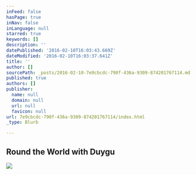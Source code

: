 ```yaml
---
inFeed: false
hasPage: true
inNav: false
inLanguage: null
starred: true
keywords: []
description: ''
datePublished: '2016-02-10T16:03:43.669Z'
dateModified: '2016-02-10T16:03:37.641Z'
title: ''
author: []
sourcePath: _posts/2016-02-10-7e9cbcdc-790f-436a-9309-874201767114.md
published: true
authors: []
publisher:
  name: null
  domain: null
  url: null
  favicon: null
url: 7e9cbcdc-790f-436a-9309-874201767114/index.html
_type: Blurb

---
```

## Round the World with Duygu
![](https://s3-us-west-2.amazonaws.com/the-grid-img/p/a15e9776db70ed2de883c63babff7b2ed2717dea.jpg)